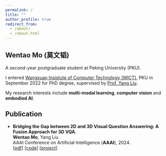 ```yaml
---
permalink: /
title: ""
author_profile: true
redirect_from: 
  - /about/
  - /about.html
---
```


## Wentao Mo (莫文韬)

A second-year postgraduate student at Peking University (PKU).

I entered [Wangxuan Insistute of Computer Technology (WICT)](https://www.wict.pku.edu.cn/), PKU in September 2022 for PhD degree, supervised by [Prof. Yang Liu](http://www.csyangliu.com/).

My research interests include **multi-modal learning**, **computer vision** and **embodied AI**.

## Publication

- **Bridging the Gap between 2D and 3D Visual Question Answering: A Fusion Approach for 3D VQA**. <br/>
  **Wentao Mo**, Yang Liu. <br/>
  AAAI Conference on Artificial Intelligence (**AAAI**), 2024. <br/>
  [[pdf]](https://drive.google.com/file/d/1U_r-bh895TxMOKidFKW-byEaa39Mq4fi/view?usp=sharing) [[code]](https://github.com/matthewdm0816/BridgeQA) [[project]](https://matthewdm0816.github.io/BridgeQA-project/)

